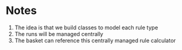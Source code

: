 # Notes

1) The idea is that we build classes to model each rule type
2) The runs will be managed centrally
3) The basket can reference this centrally managed rule calculator